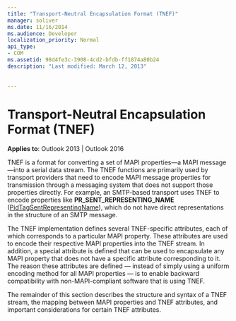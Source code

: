 ```yaml
---
title: "Transport-Neutral Encapsulation Format (TNEF)"
manager: soliver
ms.date: 11/16/2014
ms.audience: Developer
localization_priority: Normal
api_type:
- COM
ms.assetid: 98d4fe3c-3908-4cd2-bfdb-ff1874a80b24
description: "Last modified: March 12, 2013"
 
 
---
```


# Transport-Neutral Encapsulation Format (TNEF)

 
  
**Applies to**: Outlook 2013 | Outlook 2016 
  
TNEF is a format for converting a set of MAPI properties—a MAPI message—into a serial data stream. The TNEF functions are primarily used by transport providers that need to encode MAPI message properties for transmission through a messaging system that does not support those properties directly. For example, an SMTP-based transport uses TNEF to encode properties like **PR_SENT_REPRESENTING_NAME** ([PidTagSentRepresentingName](pidtagsentrepresentingname-canonical-property.md)), which do not have direct representations in the structure of an SMTP message.
  
The TNEF implementation defines several TNEF-specific attributes, each of which corresponds to a particular MAPI property. These attributes are used to encode their respective MAPI properties into the TNEF stream. In addition, a special attribute is defined that can be used to encapsulate any MAPI property that does not have a specific attribute corresponding to it. The reason these attributes are defined — instead of simply using a uniform encoding method for all MAPI properties — is to enable backward compatibility with non-MAPI-compliant software that is using TNEF.
  
The remainder of this section describes the structure and syntax of a TNEF stream, the mapping between MAPI properties and TNEF attributes, and important considerations for certain TNEF attributes.
  

